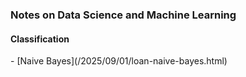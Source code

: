 <h3> Notes on Data Science and Machine Learning </h3>

<h4> Classification </h4>
- [Naive Bayes](/2025/09/01/loan-naive-bayes.html)